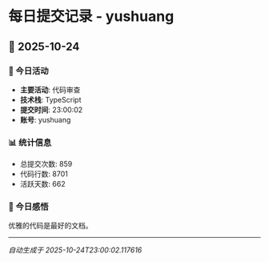 # 每日提交记录 - yushuang

## 📅 2025-10-24

### 🎯 今日活动
- **主要活动**: 代码审查
- **技术栈**: TypeScript
- **提交时间**: 23:00:02
- **账号**: yushuang

### 📊 统计信息
- 总提交次数: 859
- 代码行数: 8701
- 活跃天数: 662

### 💭 今日感悟
优雅的代码是最好的文档。

---
*自动生成于 2025-10-24T23:00:02.117616*
